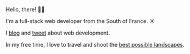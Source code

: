 Hello, there! 👋🏻

I'm a full-stack web developer from the South of France. ☀️

I [blog](https://benjamincrozat.com) and [tweet](https://twitter.com/benjamincrozat) about web development.

In my free time, I love to travel and shoot the [best possible landscapes](https://www.instagram.com/benjamincrozat/).
